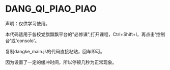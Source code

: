 # DANG_QI_PIAO_PIAO

声明：仅供学习使用。

本代码适用于各校党旗飘飘平台的"必修课",打开课程，Ctrl+Shift+I，再点击'控制台'或'consolo'。

复制dangke_main.js的代码直接粘贴，回车即可。

因为设置了一定的缓冲时间，所以停顿几秒为正常现象。
